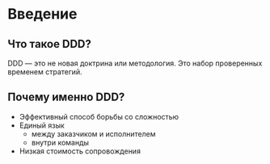 Введение
===

## Что такое DDD?

DDD — это не новая доктрина или методология. 
Это набор проверенных временем стратегий. 

## Почему именно DDD?

* Эффективный способ борьбы со сложностью
* Единый язык
	*  между заказчиком и исполнителем
	*  внутри команды
* Низкая стоимость сопровождения

